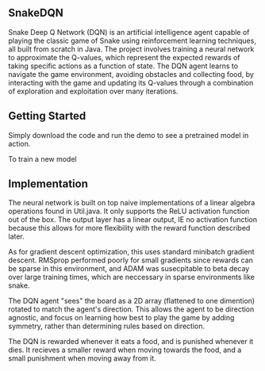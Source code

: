 SnakeDQN
-------------

Snake Deep Q Network (DQN) is an artificial intelligence agent capable of playing the classic game of Snake using reinforcement learning techniques, all built from scratch in Java. The project involves training a neural network to approximate the Q-values, which represent the expected rewards of taking specific actions as a function of state. The DQN agent learns to navigate the game environment, avoiding obstacles and collecting food, by interacting with the game and updating its Q-values through a combination of exploration and exploitation over many iterations.
## Getting Started

Simply download the code and run the demo to see a pretrained model in action.

To train a new model

## Implementation
The neural network is built on top naive implementations of a linear algebra operations found in Util.java. It only supports the ReLU activation function out of the box. The output layer has a linear output, IE no activation function because this allows for more flexibility with the reward function described later. 

As for gradient descent optimization, this uses standard minibatch gradient descent. RMSprop performed poorly for small gradients since rewards can be sparse in this environment, and ADAM was susecpitable to beta decay over large training times, which are neccessary in sparse environments like snake.

The DQN agent "sees" the board as a 2D array (flattened to one dimention) rotated to match the agent's direction. This allows the agent to be direction agnostic, and focus on learning how best to play the game by adding symmetry, rather than determining rules based on direction.

The DQN is rewarded whenever it eats a food, and is punished whenever it dies. It recieves a smaller reward when moving towards the food, and a small punishment when moving away from it. 

